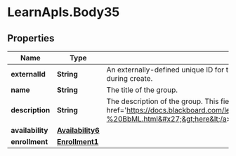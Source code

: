 # LearnApIs.Body35

## Properties
Name | Type | Description | Notes
------------ | ------------- | ------------- | -------------
**externalId** | **String** | An externally-defined unique ID for the group. Defaults to a random UUID if not provided during create. | [optional] 
**name** | **String** | The title of the group. | [optional] 
**description** | **String** | The description of the group. This field supports BbML; see &lt;a target&#x3D;&#x27;_blank&#x27; href&#x3D;&#x27;https://docs.blackboard.com/learn/REST/Blackboard%20Markup%20Language%20-%20BbML.html&#x27;&gt;here&lt;/a&gt; for more information. | [optional] 
**availability** | [**Availability6**](Availability6.md) |  | [optional] 
**enrollment** | [**Enrollment1**](Enrollment1.md) |  | [optional] 
